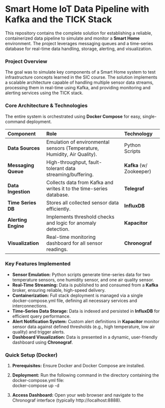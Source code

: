 # **Smart Home IoT Data Pipeline with Kafka and the TICK Stack**

This repository contains the complete solution for establishing a reliable, containerized data pipeline to simulate and monitor a **Smart Home** environment. The project leverages messaging queues and a time-series database for real-time data handling, storage, alerting, and visualization.

### **Project Overview**

The goal was to simulate key components of a Smart Home system to test infrastructure concepts learned in the SIC course. The solution implements a scalable architecture capable of handling multiple sensor data streams, processing them in real-time using Kafka, and providing monitoring and alerting services using the TICK stack.

### **Core Architecture & Technologies**

The entire system is orchestrated using **Docker Compose** for easy, single-command deployment.

| Component | Role | Technology |
| :---- | :---- | :---- |
| **Data Sources** | Emulation of environmental sensors (Temperature, Humidity, Air Quality). | Python Scripts |
| **Messaging Queue** | High-throughput, fault-tolerant data streaming/buffering. | **Kafka** (w/ Zookeeper) |
| **Data Ingestion** | Collects data from Kafka and writes it to the time-series database. | **Telegraf** |
| **Time Series DB** | Stores all collected sensor data efficiently. | **InfluxDB** |
| **Alerting Engine** | Implements threshold checks and logic for anomaly detection. | **Kapacitor** |
| **Visualization** | Real-time monitoring dashboard for all sensor readings. | **Chronograf** |

###  **Key Features Implemented**

* **Sensor Emulation:** Python scripts generate time-series data for two temperature sensors, one humidity sensor, and one air quality sensor.  
* **Real-Time Streaming:** Data is published to and consumed from a **Kafka** broker, ensuring reliable, high-speed delivery.  
* **Containerization:** Full stack deployment is managed via a single docker-compose.yml file, defining all necessary services and interconnections.  
* **Time-Series Data Storage:** Data is indexed and persisted in **InfluxDB** for efficient query performance.  
* **Alert Notification System:** Custom alert definitions in **Kapacitor** monitor sensor data against defined thresholds (e.g., high temperature, low air quality) and trigger alerts.  
* **Dashboard Visualization:** Data is presented in a dynamic, user-friendly dashboard using **Chronograf**.

### **Quick Setup (Docker)**

1. **Prerequisites:** Ensure Docker and Docker Compose are installed.  
2. **Deployment:** Run the following command in the directory containing the docker-compose.yml file:  
   docker-compose up \-d

3. **Access Dashboard:** Open your web browser and navigate to the Chronograf interface (typically http://localhost:8888).